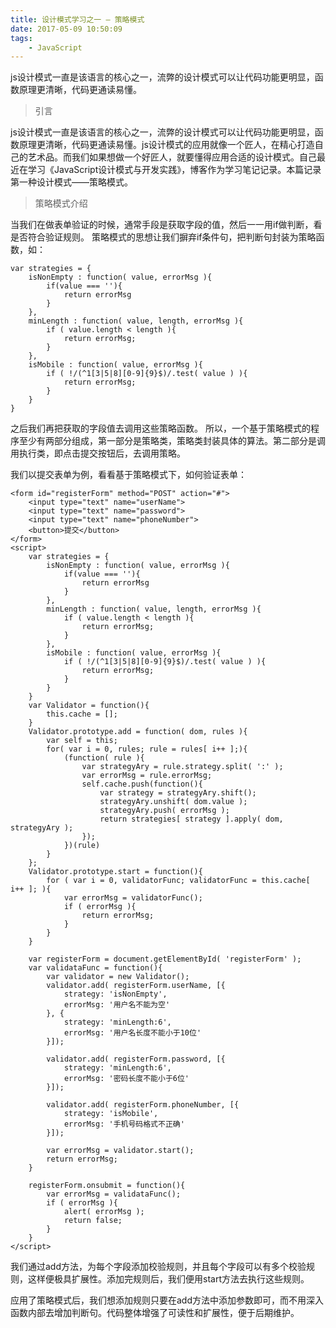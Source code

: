 ```yaml
---
title: 设计模式学习之一 — 策略模式
date: 2017-05-09 10:50:09
tags:
	- JavaScript
---
```

js设计模式一直是该语言的核心之一，流弊的设计模式可以让代码功能更明显，函数原理更清晰，代码更通读易懂。
<!--more-->

> 引言

js设计模式一直是该语言的核心之一，流弊的设计模式可以让代码功能更明显，函数原理更清晰，代码更通读易懂。js设计模式的应用就像一个匠人，在精心打造自己的艺术品。而我们如果想做一个好匠人，就要懂得应用合适的设计模式。自己最近在学习《JavaScript设计模式与开发实践》，博客作为学习笔记记录。本篇记录第一种设计模式——策略模式。

> 策略模式介绍

当我们在做表单验证的时候，通常手段是获取字段的值，然后一一用if做判断，看是否符合验证规则。
策略模式的思想让我们摒弃if条件句，把判断句封装为策略函数，如：

```
var strategies = {
	isNonEmpty : function( value, errorMsg ){
		if(value === ''){
			return errorMsg
		}
	},
	minLength : function( value, length, errorMsg ){
		if ( value.length < length ){
			return errorMsg;
		}
	},
	isMobile : function( value, errorMsg ){
		if ( !/(^1[3|5|8][0-9]{9}$)/.test( value ) ){
			return errorMsg;
		}
	}
}
```

之后我们再把获取的字段值去调用这些策略函数。
所以，一个基于策略模式的程序至少有两部分组成，第一部分是策略类，策略类封装具体的算法。第二部分是调用执行类，即点击提交按钮后，去调用策略。

我们以提交表单为例，看看基于策略模式下，如何验证表单：

```
<form id="registerForm" method="POST" action="#">
	<input type="text" name="userName">
	<input type="text" name="password">
	<input type="text" name="phoneNumber">
	<button>提交</button>
</form>
<script>
	var strategies = {
		isNonEmpty : function( value, errorMsg ){
			if(value === ''){
				return errorMsg
			}
		},
		minLength : function( value, length, errorMsg ){
			if ( value.length < length ){
				return errorMsg;
			}
		},
		isMobile : function( value, errorMsg ){
			if ( !/(^1[3|5|8][0-9]{9}$)/.test( value ) ){
				return errorMsg;
			}
		}
	}
	var Validator = function(){
		this.cache = [];
	}
	Validator.prototype.add = function( dom, rules ){
		var self = this;
		for( var i = 0, rules; rule = rules[ i++ ];){
			(function( rule ){
				var strategyAry = rule.strategy.split( ':' );
				var errorMsg = rule.errorMsg;
				self.cache.push(function(){
					var strategy = strategyAry.shift();
					strategyAry.unshift( dom.value );
					strategyAry.push( errorMsg );
					return strategies[ strategy ].apply( dom, strategyAry );
				});
			})(rule)
		}
	};
	Validator.prototype.start = function(){
		for ( var i = 0, validatorFunc; validatorFunc = this.cache[ i++ ]; ){
			var errorMsg = validatorFunc();
			if ( errorMsg ){
				return errorMsg;
			}
		}
	}

	var registerForm = document.getElementById( 'registerForm' );
	var validataFunc = function(){
		var validator = new Validator();
		validator.add( registerForm.userName, [{
			strategy: 'isNonEmpty',
			errorMsg: '用户名不能为空'
		}, {
			strategy: 'minLength:6',
			errorMsg: '用户名长度不能小于10位'
		}]);

		validator.add( registerForm.password, [{
			strategy: 'minLength:6',
			errorMsg: '密码长度不能小于6位'
		}]);

		validator.add( registerForm.phoneNumber, [{
			strategy: 'isMobile',
			errorMsg: '手机号码格式不正确'
		}]);

		var errorMsg = validator.start();
		return errorMsg;
	}

	registerForm.onsubmit = function(){
		var errorMsg = validataFunc();
		if ( errorMsg ){
			alert( errorMsg );
			return false;				
		}
	}
</script>
```

我们通过add方法，为每个字段添加校验规则，并且每个字段可以有多个校验规则，这样便极具扩展性。添加完规则后，我们便用start方法去执行这些规则。

应用了策略模式后，我们想添加规则只要在add方法中添加参数即可，而不用深入函数内部去增加判断句。代码整体增强了可读性和扩展性，便于后期维护。